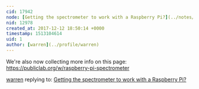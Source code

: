 ```yaml
---
cid: 17942
node: [Getting the spectrometer to work with a Raspberry Pi?](../notes/anjohn12/04-14-2016/question-getting-the-spectrometer-to-work-with-a-raspberry-pi)
nid: 12978
created_at: 2017-12-12 18:50:14 +0000
timestamp: 1513104614
uid: 1
author: [warren](../profile/warren)
---
```


We're also now collecting more info on this page: https://publiclab.org/w/raspberry-pi-spectrometer

[warren](../profile/warren) replying to: [Getting the spectrometer to work with a Raspberry Pi?](../notes/anjohn12/04-14-2016/question-getting-the-spectrometer-to-work-with-a-raspberry-pi)


